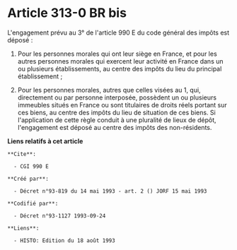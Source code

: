 # Article 313-0 BR bis

L'engagement prévu au 3° de l'article 990 E du code général des impôts est déposé :

1. Pour les personnes morales qui ont leur siège en France, et pour les autres personnes morales qui exercent leur activité
en France dans un ou plusieurs établissements, au centre des impôts du lieu du principal établissement ;

2. Pour les personnes morales, autres que celles visées au 1, qui, directement ou par personne interposée, possèdent un ou
plusieurs immeubles situés en France ou sont titulaires de droits réels portant sur ces biens, au centre des impôts du lieu
de situation de ces biens. Si l'application de cette règle conduit à une pluralité de lieux de dépôt, l'engagement est déposé
au centre des impôts des non-résidents.

**Liens relatifs à cet article**

	**Cite**:

	  - CGI 990 E

	**Créé par**:

	  - Décret n°93-819 du 14 mai 1993 - art. 2 () JORF 15 mai 1993

	**Codifié par**:

	  - Décret n°93-1127 1993-09-24

	**Liens**:

	  - HISTO: Edition du 18 août 1993
